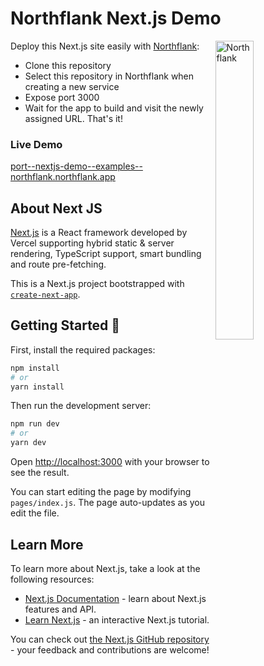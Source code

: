 # Northflank Next.js Demo

<a target="_blank" rel="noopener noreferrer" href="https://www.northflank.com">
    <img alt="Northflank" align="right" src="https://raw.githubusercontent.com/northflank/nextjs-demo/master/media/logo.svg" width="35%" />
</a>

Deploy this Next.js site easily with [Northflank](https://www.northflank.com):

- Clone this repository
- Select this repository in Northflank when creating a new service
- Expose port 3000
- Wait for the app to build and visit the newly assigned URL. That's it!

### Live Demo
[port--nextjs-demo--examples--northflank.northflank.app](port--nextjs-demo--examples--northflank.northflank.app)

## About Next JS

[Next.js](https://nextjs.org/) is a React framework developed by Vercel supporting hybrid static & server rendering, TypeScript support, smart bundling and route pre-fetching.

This is a Next.js project bootstrapped with [`create-next-app`](https://github.com/vercel/next.js/tree/canary/packages/create-next-app).

## Getting Started 🚀

First, install the required packages:
```bash
npm install
# or
yarn install
```

Then run the development server:

```bash
npm run dev
# or
yarn dev
```

Open [http://localhost:3000](http://localhost:3000) with your browser to see the result.

You can start editing the page by modifying `pages/index.js`. The page auto-updates as you edit the file.

## Learn More

To learn more about Next.js, take a look at the following resources:

- [Next.js Documentation](https://nextjs.org/docs) - learn about Next.js features and API.
- [Learn Next.js](https://nextjs.org/learn) - an interactive Next.js tutorial.

You can check out [the Next.js GitHub repository](https://github.com/vercel/next.js/) - your feedback and contributions are welcome!
